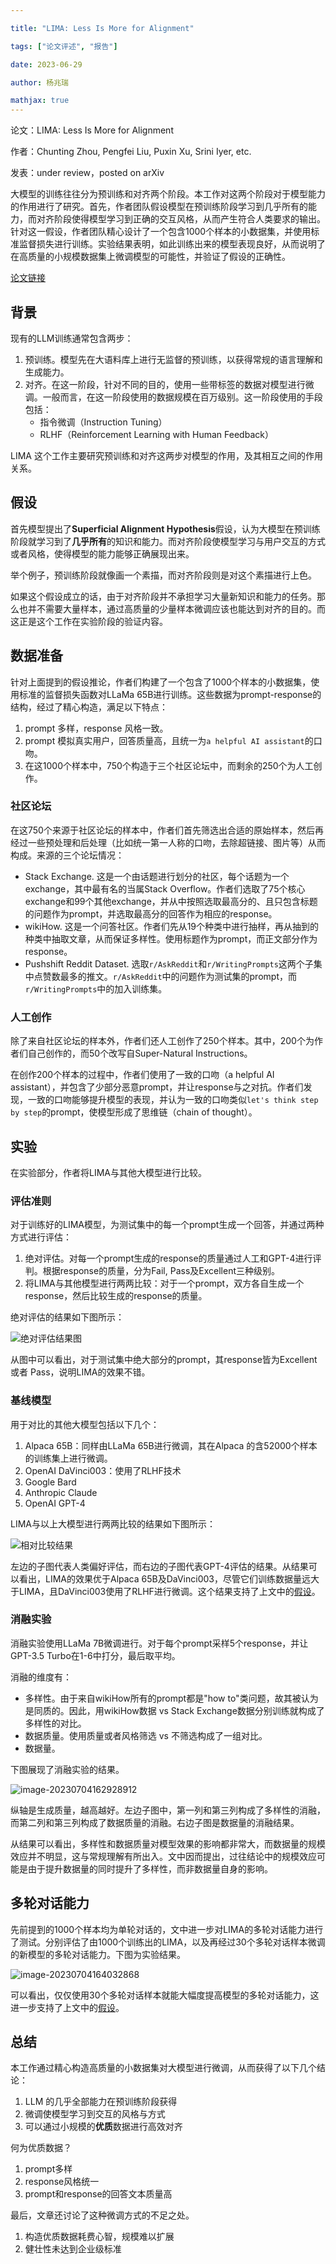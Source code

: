 ```yaml
---

title: "LIMA: Less Is More for Alignment"

tags: ["论文评述", "报告"]

date: 2023-06-29

author: 杨兆瑞

mathjax: true
---
```


论文：LIMA: Less Is More for Alignment

作者：Chunting Zhou, Pengfei Liu, Puxin Xu, Srini Iyer, etc.

发表：under review，posted on arXiv

大模型的训练往往分为预训练和对齐两个阶段。本工作对这两个阶段对于模型能力的作用进行了研究。首先，作者团队假设模型在预训练阶段学习到几乎所有的能力，而对齐阶段使得模型学习到正确的交互风格，从而产生符合人类要求的输出。针对这一假设，作者团队精心设计了一个包含1000个样本的小数据集，并使用标准监督损失进行训练。实验结果表明，如此训练出来的模型表现良好，从而说明了在高质量的小规模数据集上微调模型的可能性，并验证了假设的正确性。

[论文链接](https://arxiv.org/pdf/2305.11206.pdf)

## 背景

现有的LLM训练通常包含两步：

1. 预训练。模型先在大语料库上进行无监督的预训练，以获得常规的语言理解和生成能力。
2. 对齐。在这一阶段，针对不同的目的，使用一些带标签的数据对模型进行微调。一般而言，在这一阶段使用的数据规模在百万级别。这一阶段使用的手段包括：
   - 指令微调（Instruction Tuning）
   - RLHF（Reinforcement Learning with Human Feedback）

LIMA 这个工作主要研究预训练和对齐这两步对模型的作用，及其相互之间的作用关系。

## 假设

首先模型提出了**Superficial Alignment Hypothesis**假设，认为大模型在预训练阶段就学习到了**几乎所有**的知识和能力。而对齐阶段使模型学习与用户交互的方式或者风格，使得模型的能力能够正确展现出来。

举个例子，预训练阶段就像画一个素描，而对齐阶段则是对这个素描进行上色。

如果这个假设成立的话，由于对齐阶段并不承担学习大量新知识和能力的任务。那么也并不需要大量样本，通过高质量的少量样本微调应该也能达到对齐的目的。而这正是这个工作在实验阶段的验证内容。

## 数据准备

针对上面提到的假设推论，作者们构建了一个包含了1000个样本的小数据集，使用标准的监督损失函数对LLaMa 65B进行训练。这些数据为prompt-response的结构，经过了精心构造，满足以下特点：

1. prompt 多样，response 风格一致。
2. prompt 模拟真实用户，回答质量高，且统一为`a helpful AI assistant`的口吻。
3. 在这1000个样本中，750个构造于三个社区论坛中，而剩余的250个为人工创作。

### 社区论坛

在这750个来源于社区论坛的样本中，作者们首先筛选出合适的原始样本，然后再经过一些预处理和后处理（比如统一第一人称的口吻，去除超链接、图片等）从而构成。来源的三个论坛情况：

- Stack Exchange. 这是一个由话题进行划分的社区，每个话题为一个exchange，其中最有名的当属Stack Overflow。作者们选取了75个核心exchange和99个其他exchange，并从中按照选取最高分的、且只包含标题的问题作为prompt，并选取最高分的回答作为相应的response。
- wikiHow. 这是一个问答社区。作者们先从19个种类中进行抽样，再从抽到的种类中抽取文章，从而保证多样性。使用标题作为prompt，而正文部分作为response。
- Pushshift Reddit Dataset. 选取`r/AskReddit`和`r/WritingPrompts`这两个子集中点赞数最多的推文。`r/AskReddit`中的问题作为测试集的prompt，而`r/WritingPrompts`中的加入训练集。

### 人工创作

除了来自社区论坛的样本外，作者们还人工创作了250个样本。其中，200个为作者们自己创作的，而50个改写自Super-Natural Instructions。

在创作200个样本的过程中，作者们使用了一致的口吻（a helpful AI assistant），并包含了少部分恶意prompt，并让response与之对抗。作者们发现，一致的口吻能够提升模型的表现，并认为一致的口吻类似`let's think step by step`的prompt，使模型形成了思维链（chain of thought）。

## 实验

在实验部分，作者将LIMA与其他大模型进行比较。

### 评估准则

对于训练好的LIMA模型，为测试集中的每一个prompt生成一个回答，并通过两种方式进行评估：

1. 绝对评估。对每一个prompt生成的response的质量通过人工和GPT-4进行评判。根据response的质量，分为Fail, Pass及Excellent三种级别。
2. 将LIMA与其他模型进行两两比较：对于一个prompt，双方各自生成一个response，然后比较生成的response的质量。

绝对评估的结果如下图所示：

![绝对评估结果图](./abs_evaluate.jpg)

从图中可以看出，对于测试集中绝大部分的prompt，其response皆为Excellent 或者 Pass，说明LIMA的效果不错。

### 基线模型

用于对比的其他大模型包括以下几个：

1. Alpaca 65B：同样由LLaMa 65B进行微调，其在Alpaca 的含52000个样本的训练集上进行微调。
2. OpenAI DaVinci003：使用了RLHF技术
3. Google Bard 
4. Anthropic Claude
5. OpenAI GPT-4

LIMA与以上大模型进行两两比较的结果如下图所示：

![相对比较结果](./comparison.png)

左边的子图代表人类偏好评估，而右边的子图代表GPT-4评估的结果。从结果可以看出，LIMA的效果优于Alpaca 65B及DaVinci003，尽管它们训练数据量远大于LIMA，且DaVinci003使用了RLHF进行微调。这个结果支持了上文中的[假设](#假设)。

### 消融实验

消融实验使用LLaMa 7B微调进行。对于每个prompt采样5个response，并让GPT-3.5 Turbo在1-6中打分，最后取平均。

消融的维度有：

- 多样性。由于来自wikiHow所有的prompt都是"how to"类问题，故其被认为是同质的。因此，用wikiHow数据 vs Stack Exchange数据分别训练就构成了多样性的对比。
- 数据质量。使用质量或者风格筛选 vs 不筛选构成了一组对比。
- 数据量。

下图展现了消融实验的结果。

![image-20230704162928912](./ablation.png)

纵轴是生成质量，越高越好。左边子图中，第一列和第三列构成了多样性的消融，而第二列和第三列构成了数据质量的消融。右边子图是数据量的消融结果。

从结果可以看出，多样性和数据质量对模型效果的影响都非常大，而数据量的规模效应并不明显，这与常规理解有所出入。文中因而提出，过往结论中的规模效应可能是由于提升数据量的同时提升了多样性，而非数据量自身的影响。

## 多轮对话能力

先前提到的1000个样本均为单轮对话的，文中进一步对LIMA的多轮对话能力进行了测试。分别评估了由1000个训练出的LIMA，以及再经过30个多轮对话样本微调的新模型的多轮对话能力。下图为实验结果。

![image-20230704164032868](./multi_turn.png)

可以看出，仅仅使用30个多轮对话样本就能大幅度提高模型的多轮对话能力，这进一步支持了上文中的[假设](#假设)。

## 总结

本工作通过精心构造高质量的小数据集对大模型进行微调，从而获得了以下几个结论：

1. LLM 的几乎全部能力在预训练阶段获得
2. 微调使模型学习到交互的风格与方式
3. 可以通过小规模的**优质**数据进行高效对齐

何为优质数据？

1. prompt多样
2. response风格统一
3. prompt和response的回答文本质量高

最后，文章还讨论了这种微调方式的不足之处。

1. 构造优质数据耗费心智，规模难以扩展
2. 健壮性未达到企业级标准

